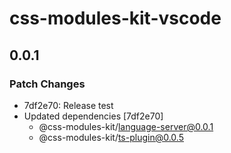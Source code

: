 # css-modules-kit-vscode

## 0.0.1

### Patch Changes

- 7df2e70: Release test
- Updated dependencies [7df2e70]
  - @css-modules-kit/language-server@0.0.1
  - @css-modules-kit/ts-plugin@0.0.5
